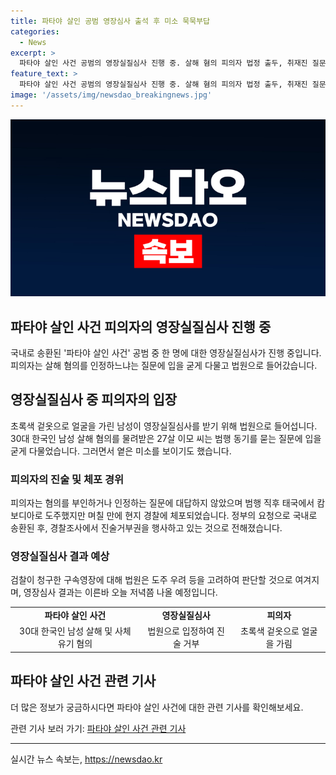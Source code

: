 ```yaml
---
title: 파타야 살인 공범 영장심사 출석 후 미소 묵묵부답
categories:
  - News
excerpt: >
  파타야 살인 사건 공범의 영장실질심사 진행 중. 살해 혐의 피의자 법정 출두, 취재진 질문 묵묵부답. 살인 후 도주, 캄보디아 체포. 현지 경찰 요청으로 국내 송환. 범행 동기 묻는 질문에 입을 굳게 다물고 옅은 미소. 영장심사 결과는 오늘 저녁 예정. #파타야 #영장실질심사 #피의자
feature_text: >
  파타야 살인 사건 공범의 영장실질심사 진행 중. 살해 혐의 피의자 법정 출두, 취재진 질문 묵묵부답. 살인 후 도주, 캄보디아 체포. 현지 경찰 요청으로 국내 송환. 범행 동기 묻는 질문에 입을 굳게 다물고 옅은 미소. 영장심사 결과는 오늘 저녁 예정. #파타야 #영장실질심사 #피의자
image: '/assets/img/newsdao_breakingnews.jpg'
---
```


<p><img src="/assets/img/newsdao_breakingnews.jpg" alt="flaretime 속보" /></p>

<h2>파타야 살인 사건 피의자의 영장실질심사 진행 중</h2>

<p data-ke-size="size16">국내로 송환된 '파타야 살인 사건' 공범 중 한 명에 대한 영장실질심사가 진행 중입니다. 피의자는 살해 혐의를 인정하느냐는 질문에 입을 굳게 다물고 법원으로 들어갔습니다.</p>

<h2>영장실질심사 중 피의자의 입장</h2>

<p data-ke-size="size16">초록색 겉옷으로 얼굴을 가린 남성이 영장실질심사를 받기 위해 법원으로 들어섭니다. 30대 한국인 남성 살해 혐의를 물려받은 27살 이모 씨는 범행 동기를 묻는 질문에 입을 굳게 다물었습니다. 그러면서 옅은 미소를 보이기도 했습니다.</p>

<h3>피의자의 진술 및 체포 경위</h3>

<p data-ke-size="size16">피의자는 혐의를 부인하거나 인정하는 질문에 대답하지 않았으며 범행 직후 태국에서 캄보디아로 도주했지만 며칠 만에 현지 경찰에 체포되었습니다. 정부의 요청으로 국내로 송환된 후, 경찰조사에서 진술거부권을 행사하고 있는 것으로 전해졌습니다.</p>

<h3>영장실질심사 결과 예상</h3>

<p data-ke-size="size16">검찰이 청구한 구속영장에 대해 법원은 도주 우려 등을 고려하여 판단할 것으로 여겨지며, 영장심사 결과는 이른바 오늘 저녁쯤 나올 예정입니다.</p>

<table>
    <tr>
        <td style="text-align: center; height: 17px;"><b>파타야 살인 사건</b></td>
        <td style="text-align: center; height: 17px;"><b>영장실질심사</b></td>
        <td style="text-align: center; height: 17px;"><b>피의자</b></td>
    </tr>
    <tr>
        <td style="text-align: center; height: 17px;">30대 한국인 남성 살해 및 사체 유기 혐의</td>
        <td style="text-align: center; height: 17px;">법원으로 입정하여 진술 거부</td>
        <td style="text-align: center; height: 17px;">초록색 겉옷으로 얼굴을 가림</td>
    </tr>
</table>

<h2>파타야 살인 사건 관련 기사</h2>

<p data-ke-size="size16">더 많은 정보가 궁금하시다면 파타야 살인 사건에 대한 관련 기사를 확인해보세요. </p>

<p data-ke-size="size16">관련 기사 보러 가기: <a href="https://www.yna.co.kr/view/AKR20220512033400004">파타야 살인 사건 관련 기사</a></p>

<p><hr></p>
실시간 뉴스 속보는, <a href="https://newsdao.kr" rel="dofollow">https://newsdao.kr</a>


